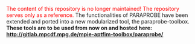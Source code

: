 <font color="red">The content of this repository is no longer maintained! The repository serves only as a reference.</font>
The functionalities of PARAPROBE have been extended and ported into a new modularized tool, the paraprobe-toolbox. 
**These tools are to be used from now on and hosted here:**
**http://gitlab.mpcdf.mpg.de/mpie-aptfim-toolbox/paraprobe/**
